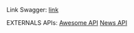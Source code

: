 Link Swagger: [link](http://localhost:3001/apidocs/#/)

EXTERNALS APIs:
[Awesome API](https://docs.awesomeapi.com.br/)
[News API](https://newsapi.org/)